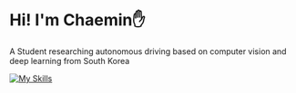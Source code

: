 # Hi! I'm Chaemin✋
A Student researching autonomous driving based on computer vision and deep learning from South Korea  

[![My Skills](https://skillicons.dev/icons?i=c++,python,html,git)](https://skillicons.dev)
